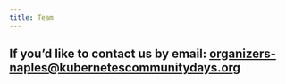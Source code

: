 ```yaml
---
title: Team
---
```


## If you’d like to contact us by email: organizers-naples@kubernetescommunitydays.org
